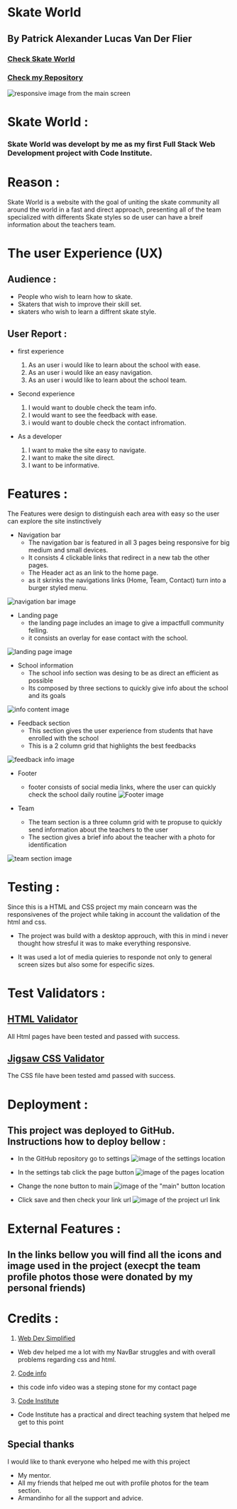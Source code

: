 # Skate World

## By Patrick Alexander Lucas Van Der Flier

### [Check Skate World](https://vanderpatrick.github.io/Skate-World/index.html)
### [Check my Repository](https://github.com/vanderpatrick/Skate-World)

![responsive image from the main screen](/assets/images/responsive.png)

# Skate World :

### Skate World was developt by me as my first Full Stack Web Development project with Code Institute.

# Reason :
Skate World is a website with the goal of uniting the skate community all around the world in a fast and direct approach, presenting all of the team specialized with differents Skate styles so de user can have a breif information about the teachers team.

# The user Experience (UX)

##  Audience : 

- People who wish to learn how to skate.
- Skaters that wish to improve their skill set.
- skaters who wish to learn a diffrent skate style.

## User Report : 

- first experience

    1. As an user i would like to learn about the school with ease.
    2. As an user i would like an easy navigation.
    3. As an user i would like to learn about the school team.

- Second experience

    1. I would want to double check the team info.
    2. I would want to see the feedback with ease.
    3. i would want to double check the contact infromation.

- As a developer    
    
    1. I want to make the site easy to navigate.
    2. I want to make the site direct. 
    3. I want to be informative.

# Features :

The Features were design to distinguish each area with easy so the user can explore the site instinctively

- Navigation bar
    - The navigation bar is featured in all 3 pages being responsive for big medium and small devices.
    - It consists 4 clickable links that redirect in a new tab the other pages. 
    - The Header act as an link to the home page.
    - as it skrinks the navigations links (Home, Team, Contact) turn into a burger styled menu.

 ![navigation bar image](/assets/images/navbar.png)

- Landing page
    - the landing page includes an image to give a impactfull community felling.
    - it consists an overlay for ease contact with the school.

![landing page image](/assets/images/hero-image-readme.png)

- School information
    - The school info section was desing to be as direct an efficient as possible
    - Its composed by three sections to quickly give info about the school and its goals

![info content image](/assets/images/info-img.png)

- Feedback section
    - This section gives the user experience from students that have enrolled with the school
    - This is a 2 column grid that highlights the best feedbacks

![feedback info image](/assets/images/feedback.png)

- Footer
    - footer consists of social media links, where the user can quickly check the school daily routine
![Footer image](/assets/images/footer.png)

- Team
    - The team section is a three column grid with te propuse to quickly send information about the teachers to the user
    - The section gives a brief info about the teacher with a photo for identification

![team section image](/assets/images/team.png)

# Testing :

Since this is a HTML and CSS project my main concearn was the responsivenes of the project while taking in account the validation of the html and css.

 - The project was build with a desktop approuch, with this in mind i never thought how stresful it was to make everything responsive.

 - It was used a lot of media quieries to responde not only to general screen sizes but also some for especific sizes.

 # Test Validators :

 ## [HTML Validator](https://validator.w3.org/nu/?doc=https%3A%2F%2Fvanderpatrick.github.io%2FSkate-World%2F)

All Html pages have been tested and passed with success.

 ## [Jigsaw CSS Validator](https://jigsaw.w3.org/css-validator/validator?uri=https%3A%2F%2Fvanderpatrick.github.io%2FSkate-World%2F&profile=css3svg&usermedium=all&warning=1&vextwarning=&lang=en)

The CSS file have been tested amd passed with success.

# Deployment :
 ## This project was deployed to GitHub. Instructions how to deploy bellow :
  - In the GitHub repository go to settings
  ![image of the settings location](assets/images/deploy-settings.png)

  - In the settings tab click the page button
  ![image of the pages location](assets/images/pagesreadme.png)

  - Change the none button to main
  ![image of the "main" button location](/assets/images/deploy-settings-pages-source-none.png)
  
  - Click save and then check your link url
  ![image of the project url link](assets/images/deploy-settings-pages-source-main-end.png)

  # External Features :
  ## In the links bellow you will find all the icons and image used in the project (execpt the team profile photos those were donated by my personal friends)

  # Credits :
 1. [Web Dev Simplified](https://youtu.be/At4B7A4GOPg)
  - Web dev helped me a lot with my NavBar struggles and with overall problems regarding css and html.

 2. [Code info](https://youtu.be/-1oE7CWweIE)
  - this code info video was a steping stone for my contact page
  
 3.  [Code Institute](https://codeinstitute.net/)
  - Code Institute has a practical and direct teaching system that helped me get to this point

  ## Special thanks 
  I would like to thank everyone who helped me with this project

- My mentor.
- All my friends that helped me out with profile photos for the team section.
- Armandinho for all the support and advice.

  




    

    







